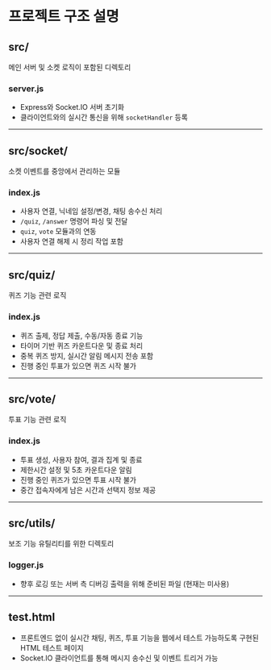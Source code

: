 # 프로젝트 구조 설명

## src/

메인 서버 및 소켓 로직이 포함된 디렉토리

### server.js

- Express와 Socket.IO 서버 초기화
- 클라이언트와의 실시간 통신을 위해 `socketHandler` 등록

---

## src/socket/

소켓 이벤트를 중앙에서 관리하는 모듈

### index.js

- 사용자 연결, 닉네임 설정/변경, 채팅 송수신 처리
- `/quiz`, `/answer` 명령어 파싱 및 전달
- `quiz`, `vote` 모듈과의 연동
- 사용자 연결 해제 시 정리 작업 포함

---

## src/quiz/

퀴즈 기능 관련 로직

### index.js

- 퀴즈 출제, 정답 제출, 수동/자동 종료 기능
- 타이머 기반 퀴즈 카운트다운 및 종료 처리
- 중복 퀴즈 방지, 실시간 알림 메시지 전송 포함
- 진행 중인 투표가 있으면 퀴즈 시작 불가

---

## src/vote/

투표 기능 관련 로직

### index.js

- 투표 생성, 사용자 참여, 결과 집계 및 종료
- 제한시간 설정 및 5초 카운트다운 알림
- 진행 중인 퀴즈가 있으면 투표 시작 불가
- 중간 접속자에게 남은 시간과 선택지 정보 제공

---

## src/utils/

보조 기능 유틸리티를 위한 디렉토리

### logger.js

- 향후 로깅 또는 서버 측 디버깅 출력을 위해 준비된 파일 (현재는 미사용)

---

## test.html

- 프론트엔드 없이 실시간 채팅, 퀴즈, 투표 기능을 웹에서 테스트 가능하도록 구현된 HTML 테스트 페이지
- Socket.IO 클라이언트를 통해 메시지 송수신 및 이벤트 트리거 가능
